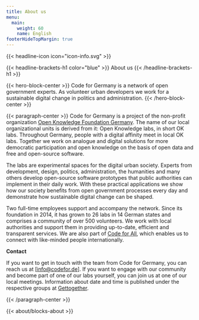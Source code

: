 ```yaml
---
title: About us
menu: 
  main:
    weight: 60
    name: English
footerHideTopMargin: true
---
```


{{< headline-icon icon="icon-info.svg" >}}

{{< headline-brackets-h1 color="blue"  >}}
About us
{{< /headline-brackets-h1  >}}


{{< hero-block-center  >}}
Code for Germany is a network of open government experts. As volunteer urban developers we work for a sustainable digital change in politics and administration. 
{{< /hero-block-center  >}}


{{< paragraph-center  >}}
Code for Germany is a project of the non-profit organization [Open Knowledge Foundation Germany](https://okfn.de/). The name of our local organizational units is derived from it: Open Knowledge labs, in short OK labs. Throughout Germany, people with a digital affinity meet in local OK labs. Together we work on analogue and digital solutions for more democratic participation and open knowledge on the basis of open data and free and open-source software.

The labs are experimental spaces for the digital urban society. Experts from development, design, politics, administration, the humanities and many others develop open-source software prototypes that public authorities can implement in their daily work. With these practical applications we show how our society benefits from open government processes every day and demonstrate how sustainable digital change can be shaped.

Two full-time employees support and accompany the network. Since its foundation in 2014, it has grown to 26 labs in 14 German states and comprises a community of over 500 volunteers. We work with local authorities and support them in providing up-to-date, efficient and transparent services. We are also part of [Code for All](https://codeforall.org/), which enables us to connect with like-minded people internationally.

**Contact**

If you want to get in touch with the team from Code for Germany, you can reach us at [info@codefor.de]. If you want to engage with our community and become part of one of our labs yourself, you can join us at one of our local meetings. Information about date and time is published under the respective groups at [Gettogether](https://gettogether.community/).

{{< /paragraph-center  >}}


{{< about/blocks-about >}}
